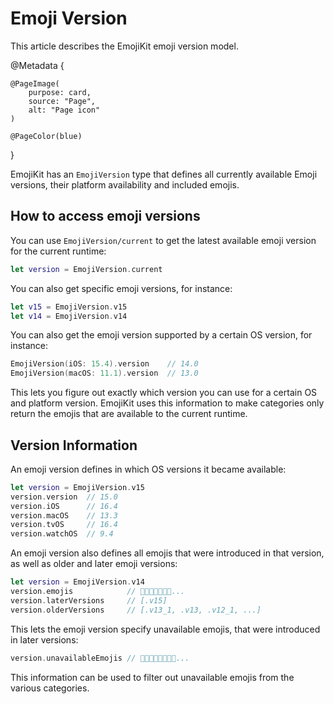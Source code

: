 # Emoji Version

This article describes the EmojiKit emoji version model.

@Metadata {
    
    @PageImage(
        purpose: card,
        source: "Page",
        alt: "Page icon"
    )
    
    @PageColor(blue)
}

EmojiKit has an ``EmojiVersion`` type that defines all currently available Emoji versions, their platform availability and included emojis.


## How to access emoji versions

You can use ``EmojiVersion/current`` to get the latest available emoji version for the current runtime:

```swift
let version = EmojiVersion.current
```

You can also get specific emoji versions, for instance:

```swift
let v15 = EmojiVersion.v15
let v14 = EmojiVersion.v14
```

You can also get the emoji version supported by a certain OS version, for instance:

```swift
EmojiVersion(iOS: 15.4).version    // 14.0
EmojiVersion(macOS: 11.1).version  // 13.0
```

This lets you figure out exactly which version you can use for a certain OS and platform version. EmojiKit uses this information to make categories only return the emojis that are available to the current runtime.


## Version Information

An emoji version defines in which OS versions it became available:

```swift
let version = EmojiVersion.v15
version.version  // 15.0
version.iOS      // 16.4
version.macOS    // 13.3
version.tvOS     // 16.4
version.watchOS  // 9.4
```

An emoji version also defines all emojis that were introduced in that version, as well as older and later emoji versions:

```swift
let version = EmojiVersion.v14
version.emojis            // 🫠🫢🫣🫡🫥🫤🥹...
version.laterVersions     // [.v15]
version.olderVersions     // [.v13_1, .v13, .v12_1, ...]
```

This lets the emoji version specify unavailable emojis, that were introduced in later versions:

```swift
version.unavailableEmojis // 🫨🫸🫷🪿🫎🪼🫏🪽...
```

This information can be used to filter out unavailable emojis from the various categories.

